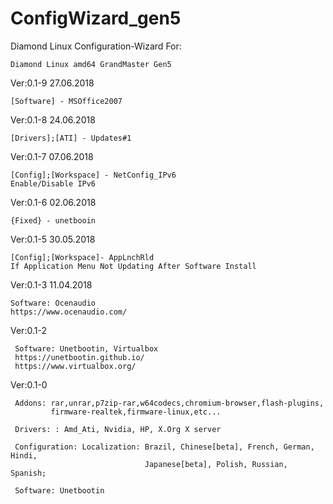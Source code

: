 # ConfigWizard_gen5
Diamond Linux Configuration-Wizard
For: 

    Diamond Linux amd64 GrandMaster Gen5


Ver:0.1-9 27.06.2018

    [Software] - MSOffice2007
  

Ver:0.1-8 24.06.2018

    [Drivers];[ATI] - Updates#1

    
Ver:0.1-7 07.06.2018

    [Config];[Workspace] - NetConfig_IPv6
    Enable/Disable IPv6


Ver:0.1-6 02.06.2018

    {Fixed} - unetbooin


Ver:0.1-5 30.05.2018

    [Config];[Workspace]- AppLnchRld
    If Application Menu Not Updating After Software Install


Ver:0.1-3 11.04.2018

    Software: Ocenaudio
    https://www.ocenaudio.com/


Ver:0.1-2

     Software: Unetbootin, Virtualbox
     https://unetbootin.github.io/
     https://www.virtualbox.org/


Ver:0.1-0

     Addons: rar,unrar,p7zip-rar,w64codecs,chromium-browser,flash-plugins,
             firmware-realtek,firmware-linux,etc...
     
     Drivers: : Amd_Ati, Nvidia, HP, X.Org X server
     
     Configuration: Localization: Brazil, Chinese[beta], French, German, Hindi,
                                  Japanese[beta], Polish, Russian, Spanish;

     Software: Unetbootin
